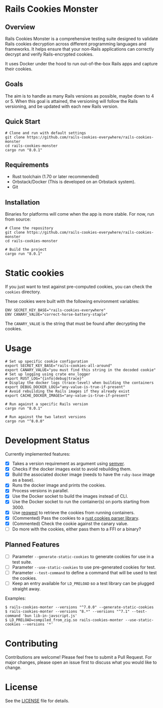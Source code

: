 # Rails Cookies Monster

## Overview
Rails Cookies Monster is a comprehensive testing suite designed to validate Rails cookies decryption across different programming languages and frameworks. It helps ensure that your non-Rails applications can correctly decrypt and verify Rails-encrypted cookies.

It uses Docker under the hood to run out-of-the-box Rails apps and capture their cookies.

## Goals

The aim is to handle as many Rails versions as possible, maybe down to 4 or 5. When this goal is attained, the versioning will follow the Rails versioning, and be updated with each new Rails version.

## Quick Start
```shell
# Clone and run with default settings
git clone https://github.com/rails-cookies-everywhere/rails-cookies-monster
cd rails-cookies-monster
cargo run "8.0.1"
```

## Requirements
- Rust toolchain (1.70 or later recommended)
- Orbstack/Docker (This is developed on an Orbstack system).
- Git

## Installation
Binaries for platforms will come when the app is more stable. For now, run from source:
```shell
# Clone the repository
git clone https://github.com/rails-cookies-everywhere/rails-cookies-monster
cd rails-cookies-monster

# Build the project
cargo run "8.0.1"
```

# Static cookies
If you just want to test against pre-computed cookies, you can check the `cookies` directory.

These cookies were built with the following environment variables:
```shell
ENV SECRET_KEY_BASE="rails-cookies-everywhere"
ENV CANARY_VALUE="correct-horse-battery-staple"
```
The `CANARY_VALUE` is the string that must be found after decrypting the cookies.

# Usage
```shell
# Set up specific cookie configuration
export SECRET_KEY_BASE="rails-cookies-all-around"
export CANARY_VALUE="you must find this string in the decoded cookie"
# Set up logging using crate env_logger
export RUST_LOG="{info|debug|trace}"
# Display the docker logs (trace-level) when building the containers
export DEBUG_DOCKER_LOGS="any-value-is-true-if-present"
# Avoid rebuilding the Rails images if they already exist
export CACHE_DOCKER_IMAGES="any-value-is-true-if-present"

# Run against a specific Rails version
cargo run "8.0.1"

# Run against the two latest versions
cargo run "^8.0.0"
```

# Development Status

Currently implemented features:
- [x] Takes a version requirement as argument using [semver](https://github.com/dtolnay/semver).
- [x] Checks if the docker images exist to avoid rebuilding them.
- [x] Build the associated docker image (needs to have the `ruby-base` image as a base).
- [x] Runs the docker image and prints the cookies.
- [x] Process versions in parallel.
- [x] Use the Docker socket to build the images instead of CLI.
- [x] Use the Docker socket to run the container(s) on ports starting from 3000.
- [x] Use [reqwest](https://github.com/seanmonstar/reqwest) to retrieve the cookies from running containers.
- [x] (Commented) Pass the cookies to a [rust cookies parser library](https://github.com/rails-cookies-everywhere/rails-cookies-rust).
- [x] (Commented) Check the cookie against the canary value.
- [ ] Do more with the cookies, either pass them to a FFI or a binary?

## Planned Features
- [ ] Parameter `--generate-static-cookies` to generate cookies for use in a test suite.
- [ ] Parameter `--use-static-cookies` to use pre-generated cookies for test.
- [ ] Parameter `--test-command` to define a command that will be used to test the cookies.
- [ ] Keep an entry available for `LD_PRELOAD` so a test library can be plugged straight away.

Examples:
```shell
$ rails-cookies-monter --versions "^7.0.0" --generate-static-cookies
$ rails-cookies-monter --versions "8.*" --versions "^7.1" --test-command 'bun lib-in-javscript.js'
$ LD_PRELOAD=compiled_from_zig.so rails-cookies-monter --use-static-cookies --versions '*'
```

# Contributing
Contributions are welcome! Please feel free to submit a Pull Request. For major changes, please open an issue first to discuss what you would like to change.

# License
See the [LICENSE](LICENSE) file for details.
